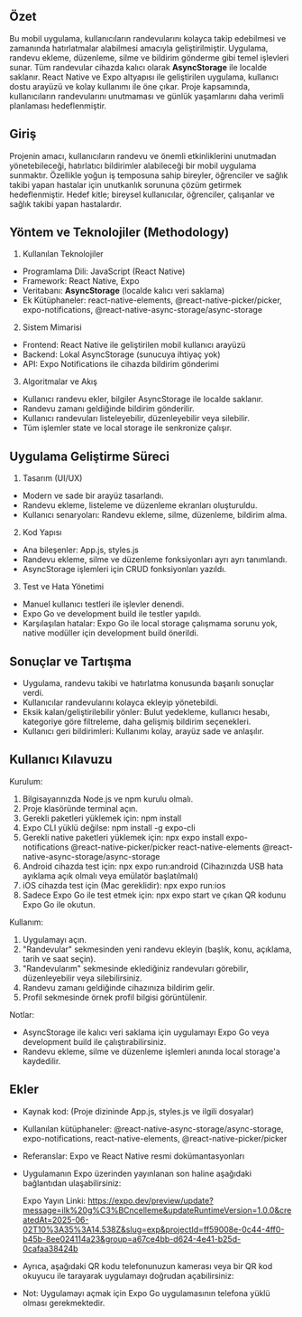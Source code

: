 Özet
----------------
Bu mobil uygulama, kullanıcıların randevularını kolayca takip edebilmesi ve zamanında hatırlatmalar alabilmesi amacıyla geliştirilmiştir. Uygulama, randevu ekleme, düzenleme, silme ve bildirim gönderme gibi temel işlevleri sunar. Tüm randevular cihazda kalıcı olarak **AsyncStorage** ile localde saklanır. React Native ve Expo altyapısı ile geliştirilen uygulama, kullanıcı dostu arayüzü ve kolay kullanımı ile öne çıkar. Proje kapsamında, kullanıcıların randevularını unutmaması ve günlük yaşamlarını daha verimli planlaması hedeflenmiştir.

Giriş
---------------------
Projenin amacı, kullanıcıların randevu ve önemli etkinliklerini unutmadan yönetebileceği, hatırlatıcı bildirimler alabileceği bir mobil uygulama sunmaktır. Özellikle yoğun iş temposuna sahip bireyler, öğrenciler ve sağlık takibi yapan hastalar için unutkanlık sorununa çözüm getirmek hedeflenmiştir. Hedef kitle; bireysel kullanıcılar, öğrenciler, çalışanlar ve sağlık takibi yapan hastalardır.

Yöntem ve Teknolojiler (Methodology)
-------------------------------------
1. Kullanılan Teknolojiler
- Programlama Dili: JavaScript (React Native)
- Framework: React Native, Expo
- Veritabanı: **AsyncStorage** (localde kalıcı veri saklama)
- Ek Kütüphaneler: react-native-elements, @react-native-picker/picker, expo-notifications, @react-native-async-storage/async-storage

2. Sistem Mimarisi
- Frontend: React Native ile geliştirilen mobil kullanıcı arayüzü
- Backend: Lokal AsyncStorage (sunucuya ihtiyaç yok)
- API: Expo Notifications ile cihazda bildirim gönderimi

3. Algoritmalar ve Akış
- Kullanıcı randevu ekler, bilgiler AsyncStorage ile localde saklanır.
- Randevu zamanı geldiğinde bildirim gönderilir.
- Kullanıcı randevuları listeleyebilir, düzenleyebilir veya silebilir.
- Tüm işlemler state ve local storage ile senkronize çalışır.

Uygulama Geliştirme Süreci
--------------------------
1. Tasarım (UI/UX)
- Modern ve sade bir arayüz tasarlandı.
- Randevu ekleme, listeleme ve düzenleme ekranları oluşturuldu.
- Kullanıcı senaryoları: Randevu ekleme, silme, düzenleme, bildirim alma.

2. Kod Yapısı
- Ana bileşenler: App.js, styles.js
- Randevu ekleme, silme ve düzenleme fonksiyonları ayrı ayrı tanımlandı.
- AsyncStorage işlemleri için CRUD fonksiyonları yazıldı.

3. Test ve Hata Yönetimi
- Manuel kullanıcı testleri ile işlevler denendi.
- Expo Go ve development build ile testler yapıldı.
- Karşılaşılan hatalar: Expo Go ile local storage çalışmama sorunu yok, native modüller için development build önerildi.

Sonuçlar ve Tartışma
---------------------
- Uygulama, randevu takibi ve hatırlatma konusunda başarılı sonuçlar verdi.
- Kullanıcılar randevularını kolayca ekleyip yönetebildi.
- Eksik kalan/geliştirilebilir yönler: Bulut yedekleme, kullanıcı hesabı, kategoriye göre filtreleme, daha gelişmiş bildirim seçenekleri.
- Kullanıcı geri bildirimleri: Kullanımı kolay, arayüz sade ve anlaşılır.

Kullanıcı Kılavuzu
------------------
Kurulum:
1. Bilgisayarınızda Node.js ve npm kurulu olmalı.
2. Proje klasöründe terminal açın.
3. Gerekli paketleri yüklemek için:
   npm install
4. Expo CLI yüklü değilse:
   npm install -g expo-cli
5. Gerekli native paketleri yüklemek için:
   npx expo install expo-notifications @react-native-picker/picker react-native-elements @react-native-async-storage/async-storage
6. Android cihazda test için:
   npx expo run:android
   (Cihazınızda USB hata ayıklama açık olmalı veya emülatör başlatılmalı)
7. iOS cihazda test için (Mac gereklidir):
   npx expo run:ios
8. Sadece Expo Go ile test etmek için:
   npx expo start
   ve çıkan QR kodunu Expo Go ile okutun.

Kullanım:
1. Uygulamayı açın.
2. "Randevular" sekmesinden yeni randevu ekleyin (başlık, konu, açıklama, tarih ve saat seçin).
3. "Randevularım" sekmesinde eklediğiniz randevuları görebilir, düzenleyebilir veya silebilirsiniz.
4. Randevu zamanı geldiğinde cihazınıza bildirim gelir.
5. Profil sekmesinde örnek profil bilgisi görüntülenir.

Notlar:
- AsyncStorage ile kalıcı veri saklama için uygulamayı Expo Go veya development build ile çalıştırabilirsiniz.
- Randevu ekleme, silme ve düzenleme işlemleri anında local storage'a kaydedilir.

Ekler
-----
- Kaynak kod: (Proje dizininde App.js, styles.js ve ilgili dosyalar)
- Kullanılan kütüphaneler: @react-native-async-storage/async-storage, expo-notifications, react-native-elements, @react-native-picker/picker
- Referanslar: Expo ve React Native resmi dokümantasyonları

- Uygulamanın Expo üzerinden yayınlanan son haline aşağıdaki bağlantıdan ulaşabilirsiniz:

  Expo Yayın Linki:
  https://expo.dev/preview/update?message=ilk%20g%C3%BCncelleme&updateRuntimeVersion=1.0.0&createdAt=2025-06-02T10%3A35%3A14.538Z&slug=exp&projectId=ff59008e-0c44-4ff0-b45b-8ee024114a23&group=a67ce4bb-d624-4e41-b25d-0cafaa38424b

- Ayrıca, aşağıdaki QR kodu telefonunuzun kamerası veya bir QR kod okuyucu ile tarayarak uygulamayı doğrudan açabilirsiniz:

- Not: Uygulamayı açmak için Expo Go uygulamasının telefona yüklü olması gerekmektedir. 
